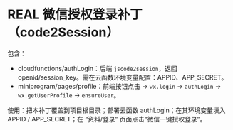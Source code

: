 
# REAL 微信授权登录补丁（code2Session）

包含：
- cloudfunctions/authLogin：后端 `jscode2session`，返回 openid/session_key。需在云函数环境变量配置：APPID、APP_SECRET。
- miniprogram/pages/profile：前端按钮点击 → `wx.login` → `authLogin` → `wx.getUserProfile` → `ensureUser`。

使用：把本补丁覆盖到项目根目录；部署云函数 authLogin；在其环境变量填入 APPID / APP_SECRET；在 “资料/登录” 页面点击“微信一键授权登录”。
